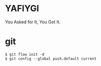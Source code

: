 # YAFIYGI
You Asked for It, You Got It.

# git
    $ git flow init -d
    $ git config --global push.default current